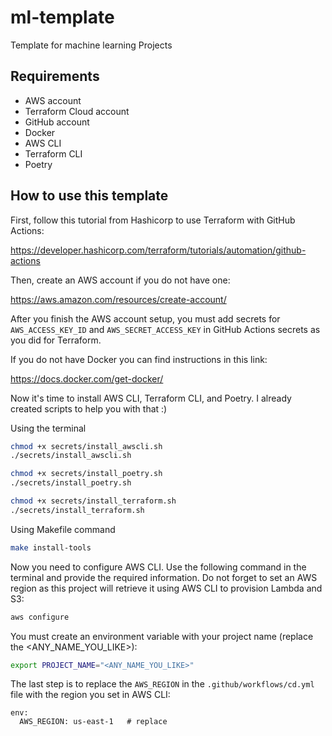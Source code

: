 # ml-template
Template for machine learning Projects


## Requirements

- AWS account
- Terraform Cloud account
- GitHub account
- Docker
- AWS CLI
- Terraform CLI
- Poetry

## How to use this template

First, follow this tutorial from Hashicorp to use Terraform with GitHub Actions:

https://developer.hashicorp.com/terraform/tutorials/automation/github-actions

Then, create an AWS account if you do not have one:

https://aws.amazon.com/resources/create-account/

After you finish the AWS account setup, you must add secrets for `AWS_ACCESS_KEY_ID` and `AWS_SECRET_ACCESS_KEY` in GitHub Actions secrets as you 
did for Terraform.

If you do not have Docker you can find instructions in this link:

https://docs.docker.com/get-docker/

Now it's time to install AWS CLI, Terraform CLI, and Poetry. I already created scripts to help you with that :)

Using the terminal

```bash
chmod +x secrets/install_awscli.sh
./secrets/install_awscli.sh

chmod +x secrets/install_poetry.sh
./secrets/install_poetry.sh

chmod +x secrets/install_terraform.sh
./secrets/install_terraform.sh
```

Using Makefile command

```bash
make install-tools
```

Now you need to configure AWS CLI. Use the following command in the terminal and provide the required information. Do not
forget to set an AWS region as this project will retrieve it using AWS CLI to provision Lambda and S3:

```bash
aws configure
```

You must create an environment variable with your project name (replace the <ANY_NAME_YOU_LIKE>):

```bash
export PROJECT_NAME="<ANY_NAME_YOU_LIKE>"
```

The last step is to replace the `AWS_REGION` in the `.github/workflows/cd.yml` file with the region you set in AWS CLI:

```
env:
  AWS_REGION: us-east-1   # replace 
```




